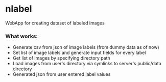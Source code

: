 # nlabel

WebApp for creating dataset of labeled images

### What works:
- Generate csv from json of image labels (from dummy data as of now)
- Set list of image labels and generate input fields for every label
- Get list of images by specifying directory path
- Load images from user's directory via symlinks to server's public/data directory
- Generated json from user entered label values
